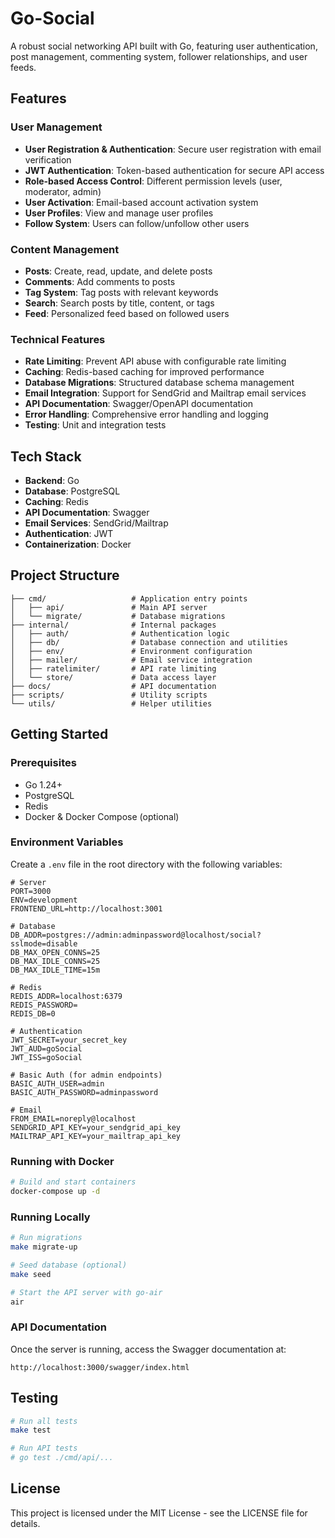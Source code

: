 # Go-Social

A robust social networking API built with Go, featuring user authentication, post management, commenting system, follower relationships, and user feeds.

## Features

### User Management
- **User Registration & Authentication**: Secure user registration with email verification
- **JWT Authentication**: Token-based authentication for secure API access
- **Role-based Access Control**: Different permission levels (user, moderator, admin)
- **User Activation**: Email-based account activation system
- **User Profiles**: View and manage user profiles
- **Follow System**: Users can follow/unfollow other users

### Content Management
- **Posts**: Create, read, update, and delete posts
- **Comments**: Add comments to posts
- **Tag System**: Tag posts with relevant keywords
- **Search**: Search posts by title, content, or tags
- **Feed**: Personalized feed based on followed users

### Technical Features
- **Rate Limiting**: Prevent API abuse with configurable rate limiting
- **Caching**: Redis-based caching for improved performance
- **Database Migrations**: Structured database schema management
- **Email Integration**: Support for SendGrid and Mailtrap email services
- **API Documentation**: Swagger/OpenAPI documentation
- **Error Handling**: Comprehensive error handling and logging
- **Testing**: Unit and integration tests

## Tech Stack

- **Backend**: Go
- **Database**: PostgreSQL
- **Caching**: Redis
- **API Documentation**: Swagger
- **Email Services**: SendGrid/Mailtrap
- **Authentication**: JWT
- **Containerization**: Docker

## Project Structure

```
├── cmd/                   # Application entry points
│   ├── api/               # Main API server
│   └── migrate/           # Database migrations
├── internal/              # Internal packages
│   ├── auth/              # Authentication logic
│   ├── db/                # Database connection and utilities
│   ├── env/               # Environment configuration
│   ├── mailer/            # Email service integration
│   ├── ratelimiter/       # API rate limiting
│   └── store/             # Data access layer
├── docs/                  # API documentation
├── scripts/               # Utility scripts
└── utils/                 # Helper utilities
```

## Getting Started

### Prerequisites

- Go 1.24+
- PostgreSQL
- Redis
- Docker & Docker Compose (optional)

### Environment Variables

Create a `.env` file in the root directory with the following variables:

```env
# Server
PORT=3000
ENV=development
FRONTEND_URL=http://localhost:3001

# Database
DB_ADDR=postgres://admin:adminpassword@localhost/social?sslmode=disable
DB_MAX_OPEN_CONNS=25
DB_MAX_IDLE_CONNS=25
DB_MAX_IDLE_TIME=15m

# Redis
REDIS_ADDR=localhost:6379
REDIS_PASSWORD=
REDIS_DB=0

# Authentication
JWT_SECRET=your_secret_key
JWT_AUD=goSocial
JWT_ISS=goSocial

# Basic Auth (for admin endpoints)
BASIC_AUTH_USER=admin
BASIC_AUTH_PASSWORD=adminpassword

# Email
FROM_EMAIL=noreply@localhost
SENDGRID_API_KEY=your_sendgrid_api_key
MAILTRAP_API_KEY=your_mailtrap_api_key
```

### Running with Docker

```bash
# Build and start containers
docker-compose up -d
```

### Running Locally

```bash
# Run migrations
make migrate-up

# Seed database (optional)
make seed

# Start the API server with go-air
air
```

### API Documentation

Once the server is running, access the Swagger documentation at:
```
http://localhost:3000/swagger/index.html
```

## Testing

```bash
# Run all tests
make test

# Run API tests
# go test ./cmd/api/...
```

## License

This project is licensed under the MIT License - see the LICENSE file for details.